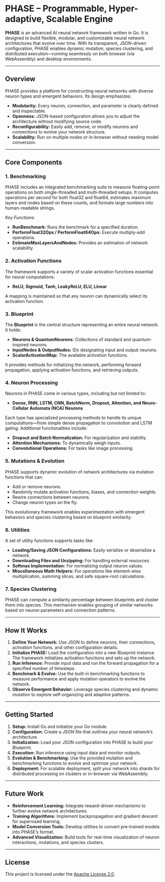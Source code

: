 # PHASE – Programmable, Hyper-adaptive, Scalable Engine

**PHASE** is an advanced AI neural network framework written in Go. It is designed to build flexible, modular, and customizable neural network architectures that evolve over time. With its transparent, JSON-driven configuration, PHASE enables dynamic mutation, species clustering, and distributed execution—running seamlessly on both browser (via WebAssembly) and desktop environments.

---

## Overview

PHASE provides a platform for constructing neural networks with diverse neuron types and emergent behaviors. Its design emphasizes:

- **Modularity:** Every neuron, connection, and parameter is clearly defined and inspectable.
- **Openness:** JSON-based configuration allows you to adjust the architecture without modifying source code.
- **Reconfigurability:** Easily add, remove, or modify neurons and connections to evolve your network structure.
- **Scalability:** Run on multiple nodes or in-browser without needing model conversion.

---

## Core Components

### 1. Benchmarking

PHASE includes an integrated benchmarking suite to measure floating-point operations on both single-threaded and multi-threaded setups. It computes operations per second for both float32 and float64, estimates maximum layers and nodes based on these counts, and formats large numbers into human-readable strings.

*Key Functions:*
- **RunBenchmark:** Runs the benchmark for a specified duration.
- **PerformFloat32Ops / PerformFloat64Ops:** Execute multiply-add operations.
- **EstimateMaxLayersAndNodes:** Provides an estimation of network scalability.

### 2. Activation Functions

The framework supports a variety of scalar activation functions essential for neural computations:

- **ReLU, Sigmoid, Tanh, LeakyReLU, ELU, Linear**

A mapping is maintained so that any neuron can dynamically select its activation function.

### 3. Blueprint

The **Blueprint** is the central structure representing an entire neural network. It holds:

- **Neurons & QuantumNeurons:** Collections of standard and quantum-inspired neurons.
- **InputNodes & OutputNodes:** IDs designating input and output neurons.
- **ScalarActivationMap:** The available activation functions.

It provides methods for initializing the network, performing forward propagation, applying activation functions, and retrieving outputs.

### 4. Neuron Processing

Neurons in PHASE come in various types, including but not limited to:

- **Dense, RNN, LSTM, CNN, BatchNorm, Dropout, Attention, and Neuro-Cellular Automata (NCA) Neurons**

Each type has specialized processing methods to handle its unique computations—from simple dense propagation to convolution and LSTM gating. Additional functionalities include:

- **Dropout and Batch Normalization:** For regularization and stability.
- **Attention Mechanisms:** To dynamically weigh inputs.
- **Convolutional Operations:** For tasks like image processing.

### 5. Mutations & Evolution

PHASE supports dynamic evolution of network architectures via mutation functions that can:

- Add or remove neurons.
- Randomly mutate activation functions, biases, and connection weights.
- Rewire connections between neurons.
- Change neuron types on the fly.

This evolutionary framework enables experimentation with emergent behaviors and species clustering based on blueprint similarity.

### 6. Utilities

A set of utility functions supports tasks like:

- **Loading/Saving JSON Configurations:** Easily serialize or deserialize a network.
- **Downloading Files and Unzipping:** For handling external resources.
- **Softmax Implementation:** For normalizing output neuron values.
- **Miscellaneous Math Helpers:** For operations like element-wise multiplication, summing slices, and safe square-root calculations.

### 7. Species Clustering

PHASE can compute a similarity percentage between blueprints and cluster them into species. This mechanism enables grouping of similar networks based on neuron parameters and connection patterns.

---

## How It Works

1. **Define Your Network:** Use JSON to define neurons, their connections, activation functions, and other configuration details.
2. **Initialize PHASE:** Load the configuration into a new Blueprint instance. The framework initializes activation functions and sets up the network.
3. **Run Inference:** Provide input data and run the forward propagation for a specified number of timesteps.
4. **Benchmark & Evolve:** Use the built-in benchmarking functions to measure performance and apply mutation operators to evolve the network.
5. **Observe Emergent Behavior:** Leverage species clustering and dynamic mutation to explore self-organizing and adaptive patterns.

---

## Getting Started

1. **Setup:** Install Go and initialize your Go module.
2. **Configuration:** Create a JSON file that outlines your neural network’s architecture.
3. **Initialization:** Load your JSON configuration into PHASE to build your Blueprint.
4. **Execution:** Run inference using input data and monitor outputs.
5. **Evolution & Benchmarking:** Use the provided mutation and benchmarking functions to evolve and optimize your network.
6. **Deployment:** For scalable deployment, split your network into shards for distributed processing on clusters or in-browser via WebAssembly.

---

## Future Work

- **Reinforcement Learning:** Integrate reward-driven mechanisms to further evolve network architectures.
- **Training Algorithms:** Implement backpropagation and gradient descent for supervised learning.
- **Model Conversion Tools:** Develop utilities to convert pre-trained models into PHASE’s format.
- **Advanced Visualization:** Build tools for real-time visualization of neuron interactions, mutations, and species clusters.

---


## License

This project is licensed under the [Apache License 2.0](LICENSE).
